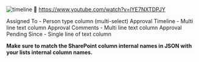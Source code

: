 
![timeline](https://user-images.githubusercontent.com/19437310/129636998-fdce3cd7-5860-4e63-9d37-a61a53ea60f8.gif)
🎥 https://www.youtube.com/watch?v=lYE7NXTDPJY

Assigned To - Person type column (multi-select)
Approval Timeline - Multi line text column
Approval Comments - Multi line text column
Approval Pending Since - Single line of text column

**Make sure to match the SharePoint column internal names in JSON with your lists internal column names.**



